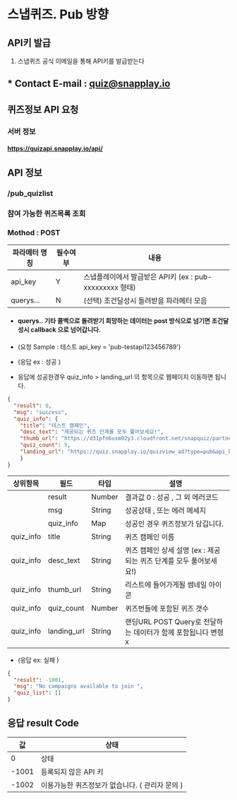 # 스냅퀴즈. Pub 방향 


## API키 발급
1. 스냅퀴즈 공식 이메일을 통해 API키를 발급받는다
##   * Contact E-mail : quiz@snapplay.io 


## 퀴즈정보 API 요청
### 서버 정보
#### https://quizapi.snapplay.io/api/


## API 정보
  ### /pub_quizlist
  ### 참여 가능한 퀴즈목록 조회
  ### Mothod : POST 

| 파라메터 명칭 | 필수여부 |  내용                                               |
| ------------- | ---- | ------------------------------------------------------------|
| api_key       |    Y    | 스냅플레이에서 발급받은 API키  (ex : pub-xxxxxxxxx  형태)   |
| querys...       |  N  | (선택) 조건달성시 돌려받을 파라메터 모음                          |

 * #### querys.. 기타 콜백으로 돌려받기 희망하는 데이터는 post 방식으로 넘기면 조건달성시 callback 으로 넘어갑니다. 
      
* (요청 Sample : 테스트 api_key = 'pub-testapi123456789')




     
* (응답 ex :  성공 )
* 응답에 성공한경우 quiz_info > landing_url  의 항목으로 웹페이지 이동하면 됩니다. 
``` json
{
  "result": 0,
  "msg": "success",
  "quiz_info": {
    "title": "테스트 캠페인",
    "desc_text": "제공되는 퀴즈 단계를 모두 풀어보세요!",
    "thumb_url": "https://d31pfn6usm02y3.cloudfront.net/snapquiz/partner_banner/2lp4r9bvak.jpg",
    "quiz_count": 5,
    "landing_url": "https://quiz.snapplay.io/quizview_ad?type=pub&api_key=pub-gx6dcqac39a8fhso$...."
    }            
}
```
| 상위항목 | 필드 | 타입 | 설명 |
|-----|-----|-----|-----|
| | result| Number | 결과값 0 : 성공 , 그 외 에러코드 |
| | msg| String | 성공상태 , 또는 에러 메세지  |
| | quiz_info| Map | 성공인 경우 퀴즈정보가 담깁니다.  |
| quiz_info | title | String | 퀴즈 캠페인 이름 |
| quiz_info | desc_text | String | 퀴즈 캠페인 상세 설명 (ex : 제공되는 퀴즈 단계를 모두 풀어보세요!) |
| quiz_info | thumb_url | String | 리스트에 들어가게될 썸네일 아이콘 |
| quiz_info | quiz_count | Number | 퀴즈번들에 포함된 퀴즈 갯수 |
| quiz_info | landing_url | String | 랜딩URL POST Query로 전달하는 데이터가 함께 포함됩니다 변형x |




* (응답 ex: 실패 )


```json
{
  "result": -1001,
  "msg": "No campaigns available to join ",
  "quiz_list": []
}
```


## 응답 result Code 
| 값 | 상태                                                         |
|----|--------------------------------------------------------------|
| 0 | 상태                                                         |
| -1001 | 등록되지 않은 API 키                                       |
| -1002 | 이용가능한  퀴즈정보가 없습니다. ( 관리자 문의 )   |






 




   

